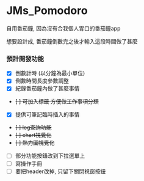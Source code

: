# JMs_Pomodoro
自用番茄鐘, 因為沒有合我個人胃口的番茄鐘app 
 
想要設計成, 番茄鐘倒數完之後才輸入這段時間做了甚麼 

### 預計開發功能
- [x] 倒數計時 (以分鐘為最小單位)
- [x] 倒數時間長度參數調整
- [X] 紀錄番茄鐘內做了甚麼事情
- ~~[ ] 可加入標籤 方便做工作事項分類~~
- [x] 提供可筆記臨時插入的事情
- ~~[ ] log查詢功能~~
- ~~[ ] chart視覺化~~
- ~~[ ] 熱力圖視覺化~~
- [ ] 部分功能按鈕改到下拉選單上
- [ ] 寫操作手冊
- [ ] 要把header改掉, 只留下關閉視窗按鈕 
